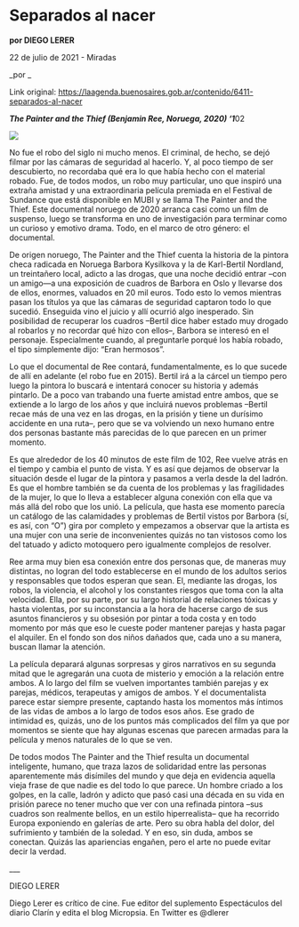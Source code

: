 # Separados al nacer

**por DIEGO LERER**

22 de julio de 2021 - Miradas

_por _

Link original: https://laagenda.buenosaires.gob.ar/contenido/6411-separados-al-nacer



***The Painter and the Thief (Benjamin Ree, Noruega, 2020) ‘1***02




![](https://cdn.feater.me/files/images/57563/f2f2870b-3672-42a0-a862-29ab72ad45fe.jpeg)




No fue el robo del siglo ni mucho menos. El criminal, de hecho, se dejó filmar por las cámaras de seguridad al hacerlo. Y, al poco tiempo de ser descubierto, no recordaba qué era lo que había hecho con el material robado. Fue, de todos modos, un robo muy particular, uno que inspiró una extraña amistad y una extraordinaria película premiada en el Festival de Sundance que está disponible en MUBI y se llama The Painter and the Thief. Este documental noruego de 2020 arranca casi como un film de suspenso, luego se transforma en uno de investigación para terminar como un curioso y emotivo drama. Todo, en el marco de otro género: el documental.




De origen noruego, The Painter and the Thief cuenta la historia de la pintora checa radicada en Noruega Barbora Kysilkova y la de Karl-Bertil Nordland, un treintañero local, adicto a las drogas, que una noche decidió entrar –con un amigo—a una exposición de cuadros de Barbora en Oslo y llevarse dos de ellos, enormes, valuados en 20 mil euros. Todo esto lo vemos mientras pasan los títulos ya que las cámaras de seguridad captaron todo lo que sucedió. Enseguida vino el juicio y allí ocurrió algo inesperado. Sin posibilidad de recuperar los cuadros –Bertil dice haber estado muy drogado al robarlos y no recordar qué hizo con ellos–, Barbora se interesó en el personaje. Especialmente cuando, al preguntarle porqué los había robado, el tipo simplemente dijo: “Eran hermosos”.




Lo que el documental de Ree contará, fundamentalmente, es lo que sucede de allí en adelante (el robo fue en 2015). Bertil irá a la cárcel un tiempo pero luego la pintora lo buscará e intentará conocer su historia y además pintarlo. De a poco van trabando una fuerte amistad entre ambos, que se extiende a lo largo de los años y que incluirá nuevos problemas –Bertil recae más de una vez en las drogas, en la prisión y tiene un durísimo accidente en una ruta–, pero que se va volviendo un nexo humano entre dos personas bastante más parecidas de lo que parecen en un primer momento.




Es que alrededor de los 40 minutos de este film de 102, Ree vuelve atrás en el tiempo y cambia el punto de vista. Y es así que dejamos de observar la situación desde el lugar de la pintora y pasamos a verla desde la del ladrón. Es que el hombre también se da cuenta de los problemas y las fragilidades de la mujer, lo que lo lleva a establecer alguna conexión con ella que va más allá del robo que los unió. La película, que hasta ese momento parecía un catálogo de las calamidades y problemas de Bertil vistos por Barbora (sí, es así, con “O”) gira por completo y empezamos a observar que la artista es una mujer con una serie de inconvenientes quizás no tan vistosos como los del tatuado y adicto motoquero pero igualmente complejos de resolver.




Ree arma muy bien esa conexión entre dos personas que, de maneras muy distintas, no logran del todo establecerse en el mundo de los adultos serios y responsables que todos esperan que sean. El, mediante las drogas, los robos, la violencia, el alcohol y los constantes riesgos que toma con la alta velocidad. Ella, por su parte, por su largo historial de relaciones tóxicas y hasta violentas, por su inconstancia a la hora de hacerse cargo de sus asuntos financieros y su obsesión por pintar a toda costa y en todo momento por más que eso le cueste poder mantener parejas y hasta pagar el alquiler. En el fondo son dos niños dañados que, cada uno a su manera, buscan llamar la atención.




La película deparará algunas sorpresas y giros narrativos en su segunda mitad que le agregarán una cuota de misterio y emoción a la relación entre ambos. A lo largo del film se vuelven importantes también parejas y ex parejas, médicos, terapeutas y amigos de ambos. Y el documentalista parece estar siempre presente, captando hasta los momentos más íntimos de las vidas de ambos a lo largo de todos esos años. Ese grado de intimidad es, quizás, uno de los puntos más complicados del film ya que por momentos se siente que hay algunas escenas que parecen armadas para la película y menos naturales de lo que se ven.




De todos modos The Painter and the Thief resulta un documental inteligente, humano, que traza lazos de solidaridad entre las personas aparentemente más disímiles del mundo y que deja en evidencia aquella vieja frase de que nadie es del todo lo que parece. Un hombre criado a los golpes, en la calle, ladrón y adicto que pasó casi una década en su vida en prisión parece no tener mucho que ver con una refinada pintora –sus cuadros son realmente bellos, en un estilo hiperrealista– que ha recorrido Europa exponiendo en galerías de arte. Pero su obra habla del dolor, del sufrimiento y también de la soledad. Y en eso, sin duda, ambos se conectan. Quizás las apariencias engañen, pero el arte no puede evitar decir la verdad.




\_\_\_




DIEGO LERER




Diego Lerer es crítico de cine. Fue editor del suplemento Espectáculos del diario Clarín y edita el blog Micropsia. En Twitter es @dlerer



